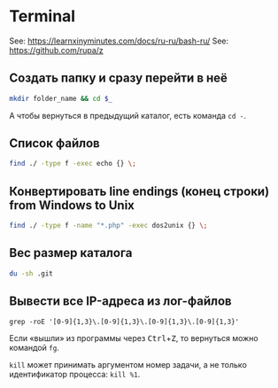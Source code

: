 # Terminal

See: https://learnxinyminutes.com/docs/ru-ru/bash-ru/
See: https://github.com/rupa/z

## Создать папку и сразу перейти в неё

```bash
mkdir folder_name && cd $_
```

А чтобы вернуться в предыдущий каталог, есть команда `cd -`.

## Список файлов

```bash
find ./ -type f -exec echo {} \;
```

## Конвертировать line endings (конец строки) from Windows to Unix

```bash
find ./ -type f -name "*.php" -exec dos2unix {} \;
```

## Вес размер каталога

```bash
du -sh .git
```

## Вывести все IP-адреса из лог-файлов
```
grep -roE '[0-9]{1,3}\.[0-9]{1,3}\.[0-9]{1,3}\.[0-9]{1,3}'
```

Если «вышли» из программы через <kbd>Ctrl</kbd>+<kbd>Z</kbd>, то вернуться можно командой `fg`.

`kill` может принимать аргументом номер задачи, а не только идентификатор процесса: `kill %1`.
